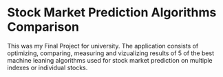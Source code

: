 # Stock Market Prediction Algorithms Comparison

This was my Final Project for university. The application consists of optimizing, comparing, measuring and vizualizing results of 5 of the best machine leaning algorithms used for stock market prediction on multiple indexes or individual stocks.

    
